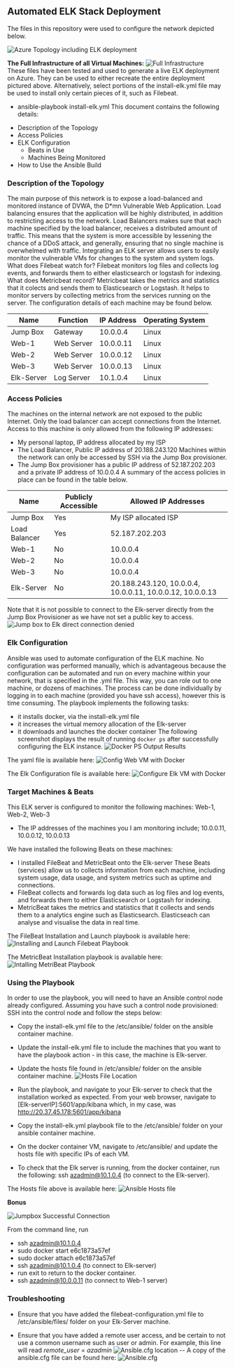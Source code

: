 ## Automated ELK Stack Deployment
The files in this repository were used to configure the network depicted below.
  
![Azure Topology including ELK deployment](https://github.com/paulsbarrett/azure_web_deployment/blob/main/screenshots/azure_topology_including_ELK_deployment.png)

**The Full Infrastructure of all Virtual Machines:**
![Full Infrastructure](https://github.com/paulsbarrett/azure_web_deployment/blob/main/screenshots/Full_Infrastructure_v2.png)  
These files have been tested and used to generate a live ELK deployment on Azure. They can be used to either recreate the entire deployment pictured above. Alternatively, select portions of the install-elk.yml file may be used to install only certain pieces of it, such as Filebeat.
  * ansible-playbook install-elk.yml
This document contains the following details:
- Description of the Topology
- Access Policies
- ELK Configuration
  - Beats in Use
  - Machines Being Monitored
- How to Use the Ansible Build
### Description of the Topology
The main purpose of this network is to expose a load-balanced and monitored instance of DVWA, the D*mn Vulnerable Web Application.
Load balancing ensures that the application will be highly distributed, in addition to restricting access to the network.
   Load Balancers makes sure that each machine specified by the load balancer, receives a distributed amount of traffic. This means that the system is more accessible by lessening the chance of a DDoS attack, and generally, ensuring that no single machine is overwhelmed with traffic.
Integrating an ELK server allows users to easily monitor the vulnerable VMs for changes to the system and system logs.
   What does Filebeat watch for? Filebeat monitors log files and collects log events, and forwards them to either elasticsearch or logstash for indexing.
   What does Metricbeat record? Metricbeat takes the metrics and statistics that it colects and sends them to Elasticsearch or Logstash. It helps to monitor servers by collecting metrics from the services running on the server.
The configuration details of each machine may be found below.

| Name       | Function   | IP Address | Operating System |
|------------|------------|------------|------------------|
| Jump Box   | Gateway    | 10.0.0.4   | Linux            |
| Web-1      | Web Server | 10.0.0.11  | Linux            |
| Web-2      | Web Server | 10.0.0.12  | Linux            |
| Web-3      | Web Server | 10.0.0.13  | Linux            |
| Elk-Server | Log Server | 10.1.0.4   | Linux            |

### Access Policies
The machines on the internal network are not exposed to the public Internet. 
Only the load balancer can accept connections from the Internet. Access to this machine is only allowed from the following IP addresses:
   * My personal laptop, IP address allocated by my ISP
   * The Load Balancer, Public IP address of 20.188.243.120
Machines within the network can only be accessed by SSH via the Jump Box provisioner.
   * The Jump Box provisioner has a public IP address of 52.187.202.203 and a private IP address of 10.0.0.4
A summary of the access policies in place can be found in the table below.

| Name          | Publicly Accessible | Allowed IP Addresses                                      |
|---------------|---------------------|-----------------------------------------------------------|
| Jump Box      | Yes                 | My ISP allocated ISP                                      |
| Load Balancer | Yes                 | 52.187.202.203                                            |
| Web-1         | No                  | 10.0.0.4                                                  |
| Web-2         | No                  | 10.0.0.4                                                  |
| Web-3         | No                  | 10.0.0.4                                                  |
| Elk-Server    | No                  | 20.188.243.120, 10.0.0.4, 10.0.0.11, 10.0.0.12, 10.0.0.13 | 

Note that it is not possible to connect to the Elk-server directly from the Jump Box Provisioner as we have not set a public key to access.
![Jump box to Elk direct connection denied](https://github.com/paulsbarrett/azure_web_deployment/blob/main/screenshots/JB%20to%20Elk%20denied.png)

### Elk Configuration
Ansible was used to automate configuration of the ELK machine. No configuration was performed manually, which is advantageous because the configuration can be automated and run on every machine within your network, that is specified in the .yml file. This way, you can role out to one machine, or dozens of machines. The process can be done individually by logging in to each machine (provided you have ssh access), however this is time consuming.
The playbook implements the following tasks:
- it installs docker, via the install-elk.yml file
- it increases the virtual memory allocation of the Elk-server
- it downloads and launches the docker container
The following screenshot displays the result of running `docker ps` after successfully configuring the ELK instance.
![Docker PS Output Results](https://github.com/paulsbarrett/azure_web_deployment/blob/main/screenshots/docker_ps_output.png)

The yaml file is available here: ![Config Web VM with Docker](https://github.com/paulsbarrett/azure_web_deployment/blob/main/yaml_files/deploy-dvwa-ansible.yml)

The Elk Configuration file is available here: ![Configure Elk VM with Docker](https://github.com/paulsbarrett/azure_web_deployment/blob/main/yaml_files/install-elk.yml)

### Target Machines & Beats
This ELK server is configured to monitor the following machines: Web-1, Web-2, Web-3
- The IP addresses of the machines you I am monitoring include; 10.0.0.11, 10.0.0.12, 10.0.0.13

We have installed the following Beats on these machines:
- I installed FileBeat and MetricBeat onto the Elk-server
These Beats (services) allow us to collects information from each machine, including system usage, data usage, and system metrics such as uptime and connections.
- FileBeat collects and forwards log data such as log files and log events, and forwards them to either Elasticsearch or Logstash for indexing.
- MetricBeat takes the metrics and statistics that it collects and sends them to a analytics engine such as Elasticsearch. Elasticseach can analyse and visualise the data in real time.

The FileBeat Installation and Launch playbook is available here: ![Installing and Launch Filebeat Playbook](https://github.com/paulsbarrett/azure_web_deployment/blob/main/yaml_files/filebeat-playbook.yml)

The MetricBeat Installation playbook is available here: ![Intalling MetriBeat Playbook](https://github.com/paulsbarrett/azure_web_deployment/blob/main/yaml_files/metricbeat-playbook.yml)

### Using the Playbook
In order to use the playbook, you will need to have an Ansible control node already configured. Assuming you have such a control node provisioned: 
SSH into the control node and follow the steps below:
- Copy the install-elk.yml file to the /etc/ansible/ folder on the ansible container machine.
- Update the install-elk.yml file to include the machines that you want to have the playbook action - in this case, the machine is Elk-server.
- Update the hosts file found in /etc/ansible/ folder on the ansible container machine.
![Hosts File Location](https://github.com/paulsbarrett/azure_web_deployment/blob/main/screenshots/hosts%20file%20location.png)
- Run the playbook, and navigate to your Elk-server to check that the installation worked as expected. From your web browser, navigate to [Elk-serverIP]:5601/app/kibana which, in my case, was http://20.37.45.178:5601/app/kibana

- Copy the install-elk.yml playbook file to the /etc/ansible/ folder on your ansible container machine.
- On the docker container VM, navigate to /etc/ansible/ and update the hosts file with specific IPs of each VM.
- To check that the Elk server is running, from the docker container, run the following: ssh azadmin@10.1.0.4 (to connect to the Elk-server).

The Hosts file above is available here: ![Ansible Hosts file](https://github.com/paulsbarrett/azure_web_deployment/blob/main/yaml_files/hosts)

**Bonus**

![Jumpbox Successful Connection](https://github.com/paulsbarrett/azure_web_deployment/blob/main/screenshots/jumpbox_successful_connection.png)

From the command line, run 
- ssh azadmin@10.1.0.4
- sudo docker start e6c1873a57ef
- sudo docker attach e6c1873a57ef
- ssh azadmin@10.1.0.4 (to connect to Elk-server)
- run exit to return to the docker container.
- ssh azadmin@10.0.0.11 (to connect to Web-1 server)

### Troubleshooting
- Ensure that you have added the filebeat-configuration.yml file to /etc/ansible/files/ folder on your Elk-Server machine.

- Ensure that you have added a remote user access, and be certain to not use a common username such as user or admin. For example, this line will read *remote_user = azadmin*
![Ansible.cfg location](https://github.com/paulsbarrett/azure_web_deployment/blob/main/screenshots/ansible_cfg_screenshot.png)
-- A copy of the ansible.cfg file can be found here: ![Ansible.cfg](https://github.com/paulsbarrett/azure_web_deployment/blob/main/yaml_files/ansible.cfg)


